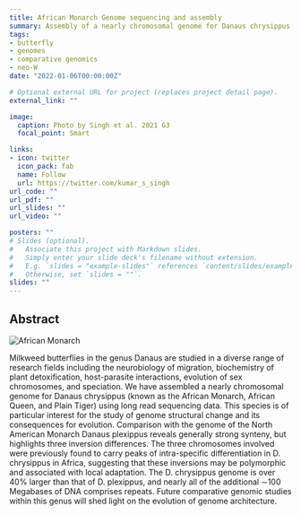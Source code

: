 ```yaml
---
title: African Monarch Genome sequencing and assembly
summary: Assembly of a nearly chromosomal genome for Danaus chrysippus (known as the African Monarch, African Queen, and Plain Tiger) using long read sequencing data and comparative genomics (2016 - 2021).
tags:
- butterfly
- genomes
- comparative genomics
- neo-W
date: "2022-01-06T00:00:00Z"

# Optional external URL for project (replaces project detail page).
external_link: ""

image:
  caption: Photo by Singh et al. 2021 G3
  focal_point: Smart

links:
- icon: twitter
  icon_pack: fab
  name: Follow
  url: https://twitter.com/kumar_s_singh
url_code: ""
url_pdf: ""
url_slides: ""
url_video: ""

posters: ""
# Slides (optional).
#   Associate this project with Markdown slides.
#   Simply enter your slide deck's filename without extension.
#   E.g. `slides = "example-slides"` references `content/slides/example-slides.md`.
#   Otherwise, set `slides = ""`.
slides: ""
---
```


## Abstract

![African Monarch](/queen2.png)

Milkweed butterflies in the genus Danaus are studied in a diverse range of research fields including the neurobiology of migration, biochemistry of plant detoxification, host-parasite interactions, evolution of sex chromosomes, and speciation. We have assembled a nearly chromosomal genome for Danaus chrysippus (known as the African Monarch, African Queen, and Plain Tiger) using long read sequencing data. This species is of particular interest for the study of genome structural change and its consequences for evolution. Comparison with the genome of the North American Monarch Danaus plexippus reveals generally strong synteny, but highlights three inversion differences. The three chromosomes involved were previously found to carry peaks of intra-specific differentiation in D. chrysippus in Africa, suggesting that these inversions may be polymorphic and associated with local adaptation. The D. chrysippus genome is over 40% larger than that of D. plexippus, and nearly all of the additional ∼100 Megabases of DNA comprises repeats. Future comparative genomic studies within this genus will shed light on the evolution of genome architecture.
